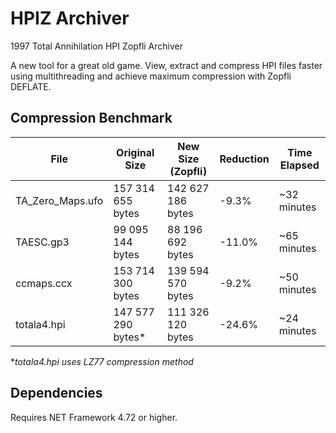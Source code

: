 # HPIZ Archiver
1997 Total Annihilation HPI Zopfli Archiver

A new tool for a great old game. View, extract and compress HPI files faster using multithreading and achieve maximum compression with Zopfli DEFLATE.

## Compression Benchmark

| File             | Original Size      | New Size (Zopfli) | Reduction | Time Elapsed |
|------------------|--------------------|-------------------|-----------|--------------|
| TA_Zero_Maps.ufo | 157 314 655 bytes  | 142 627 186 bytes | -9.3%     | ~32 minutes  |
| TAESC.gp3        |  99 095 144 bytes  |  88 196 692 bytes | -11.0%    | ~65 minutes  |
| ccmaps.ccx       | 153 714 300 bytes  | 139 594 570 bytes | -9.2%     | ~50 minutes  |
| totala4.hpi      | 147 577 290 bytes* | 111 326 120 bytes | -24.6%    | ~24 minutes  |

**totala4.hpi uses LZ77 compression method*

## Dependencies
Requires NET Framework 4.72 or higher.
